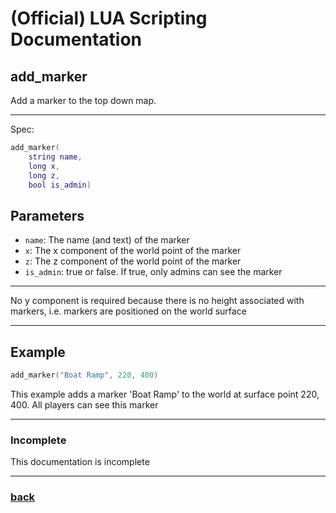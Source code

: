 
# (Official) LUA Scripting Documentation

## add_marker

Add a marker to the top down map.

___

Spec:

```lua
add_marker(
	string name,
	long x,
	long z,
	bool is_admin)
```

## Parameters

- `name`: The name (and text) of the marker
- `x`: The x component of the world point of the marker
- `z`: The z component of the world point of the marker
- `is_admin`: true or false. If true, only admins can see the marker

___

No y component is required because there is no height associated with markers, i.e. markers are positioned on the world surface

___

## Example

```lua
add_marker("Boat Ramp", 220, 400)
```

This example adds a marker 'Boat Ramp' to the world at surface point 220, 400. All players can see this marker

___

### Incomplete

This documentation is incomplete

___

### [back](../other)
